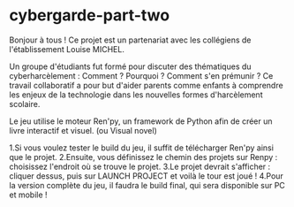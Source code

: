﻿# cybergarde-part-two

Bonjour à tous ! Ce projet est un partenariat avec les collégiens de l'établissement Louise MICHEL.

Un groupe d'étudiants fut formé pour discuter des thématiques du cyberharcèlement : Comment ? Pourquoi ? Comment s'en prémunir ? Ce travail collaboratif a pour but d'aider parents comme enfants à comprendre les enjeux de la technologie dans les nouvelles formes d'harcèlement scolaire.

Le jeu utilise le moteur Ren'py, un framework de Python afin de créer un livre interactif et visuel. (ou Visual novel)

1.Si vous voulez tester le build du jeu, il suffit de télécharger Ren'py ainsi que le projet. 2.Ensuite, vous définissez le chemin des projets sur Renpy : choisissez l'endroit où se trouve le projet. 3.Le projet devrait s'afficher : cliquer dessus, puis sur LAUNCH PROJECT et voilà le tour est joué ! 4.Pour la version complète du jeu, il faudra le build final, qui sera disponible sur PC et mobile !
